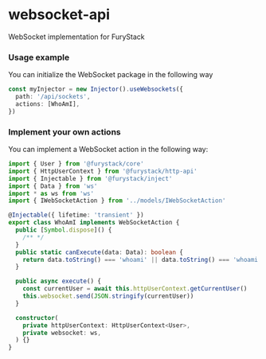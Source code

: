 # websocket-api

WebSocket implementation for FuryStack

### Usage example

You can initialize the WebSocket package in the following way

```ts
const myInjector = new Injector().useWebsockets({
  path: '/api/sockets',
  actions: [WhoAmI],
})
```

### Implement your own actions

You can implement a WebSocket action in the following way:

```ts
import { User } from '@furystack/core'
import { HttpUserContext } from '@furystack/http-api'
import { Injectable } from '@furystack/inject'
import { Data } from 'ws'
import * as ws from 'ws'
import { IWebSocketAction } from '../models/IWebSocketAction'

@Injectable({ lifetime: 'transient' })
export class WhoAmI implements WebSocketAction {
  public [Symbol.dispose]() {
    /** */
  }
  public static canExecute(data: Data): boolean {
    return data.toString() === 'whoami' || data.toString() === 'whoami /claims'
  }

  public async execute() {
    const currentUser = await this.httpUserContext.getCurrentUser()
    this.websocket.send(JSON.stringify(currentUser))
  }

  constructor(
    private httpUserContext: HttpUserContext<User>,
    private websocket: ws,
  ) {}
}
```
